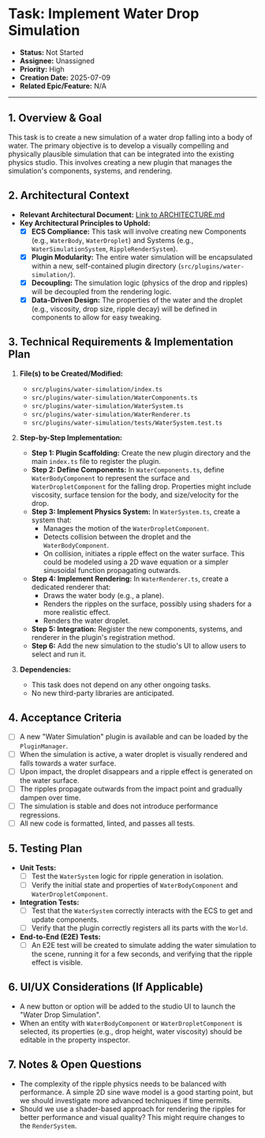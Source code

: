 # Task: Implement Water Drop Simulation

- **Status:** Not Started
- **Assignee:** Unassigned
- **Priority:** High
- **Creation Date:** 2025-07-09
- **Related Epic/Feature:** N/A

---

## 1. Overview & Goal

This task is to create a new simulation of a water drop falling into a body of water. The primary objective is to develop a visually compelling and physically plausible simulation that can be integrated into the existing physics studio. This involves creating a new plugin that manages the simulation's components, systems, and rendering.

## 2. Architectural Context

- **Relevant Architectural Document:** [Link to ARCHITECTURE.md](./../architecture/ARCHITECTURE.md)
- **Key Architectural Principles to Uphold:**
  - [X] **ECS Compliance:** This task will involve creating new Components (e.g., `WaterBody`, `WaterDroplet`) and Systems (e.g., `WaterSimulationSystem`, `RippleRenderSystem`).
  - [X] **Plugin Modularity:** The entire water simulation will be encapsulated within a new, self-contained plugin directory (`src/plugins/water-simulation/`).
  - [X] **Decoupling:** The simulation logic (physics of the drop and ripples) will be decoupled from the rendering logic.
  - [X] **Data-Driven Design:** The properties of the water and the droplet (e.g., viscosity, drop size, ripple decay) will be defined in components to allow for easy tweaking.

## 3. Technical Requirements & Implementation Plan

1.  **File(s) to be Created/Modified:**
    - `src/plugins/water-simulation/index.ts`
    - `src/plugins/water-simulation/WaterComponents.ts`
    - `src/plugins/water-simulation/WaterSystem.ts`
    - `src/plugins/water-simulation/WaterRenderer.ts`
    - `src/plugins/water-simulation/tests/WaterSystem.test.ts`

2.  **Step-by-Step Implementation:**
    - **Step 1: Plugin Scaffolding:** Create the new plugin directory and the main `index.ts` file to register the plugin.
    - **Step 2: Define Components:** In `WaterComponents.ts`, define `WaterBodyComponent` to represent the surface and `WaterDropletComponent` for the falling drop. Properties might include viscosity, surface tension for the body, and size/velocity for the drop.
    - **Step 3: Implement Physics System:** In `WaterSystem.ts`, create a system that:
        - Manages the motion of the `WaterDropletComponent`.
        - Detects collision between the droplet and the `WaterBodyComponent`.
        - On collision, initiates a ripple effect on the water surface. This could be modeled using a 2D wave equation or a simpler sinusoidal function propagating outwards.
    - **Step 4: Implement Rendering:** In `WaterRenderer.ts`, create a dedicated renderer that:
        - Draws the water body (e.g., a plane).
        - Renders the ripples on the surface, possibly using shaders for a more realistic effect.
        - Renders the water droplet.
    - **Step 5: Integration:** Register the new components, systems, and renderer in the plugin's registration method.
    - **Step 6:** Add the new simulation to the studio's UI to allow users to select and run it.

3.  **Dependencies:**
    - This task does not depend on any other ongoing tasks.
    - No new third-party libraries are anticipated.

## 4. Acceptance Criteria

- [ ] A new "Water Simulation" plugin is available and can be loaded by the `PluginManager`.
- [ ] When the simulation is active, a water droplet is visually rendered and falls towards a water surface.
- [ ] Upon impact, the droplet disappears and a ripple effect is generated on the water surface.
- [ ] The ripples propagate outwards from the impact point and gradually dampen over time.
- [ ] The simulation is stable and does not introduce performance regressions.
- [ ] All new code is formatted, linted, and passes all tests.

## 5. Testing Plan

- **Unit Tests:**
  - [ ] Test the `WaterSystem` logic for ripple generation in isolation.
  - [ ] Verify the initial state and properties of `WaterBodyComponent` and `WaterDropletComponent`.
- **Integration Tests:**
  - [ ] Test that the `WaterSystem` correctly interacts with the ECS to get and update components.
  - [ ] Verify that the plugin correctly registers all its parts with the `World`.
- **End-to-End (E2E) Tests:**
  - [ ] An E2E test will be created to simulate adding the water simulation to the scene, running it for a few seconds, and verifying that the ripple effect is visible.

## 6. UI/UX Considerations (If Applicable)

- A new button or option will be added to the studio UI to launch the "Water Drop Simulation".
- When an entity with `WaterBodyComponent` or `WaterDropletComponent` is selected, its properties (e.g., drop height, water viscosity) should be editable in the property inspector.

## 7. Notes & Open Questions

- The complexity of the ripple physics needs to be balanced with performance. A simple 2D sine wave model is a good starting point, but we should investigate more advanced techniques if time permits.
- Should we use a shader-based approach for rendering the ripples for better performance and visual quality? This might require changes to the `RenderSystem`.
